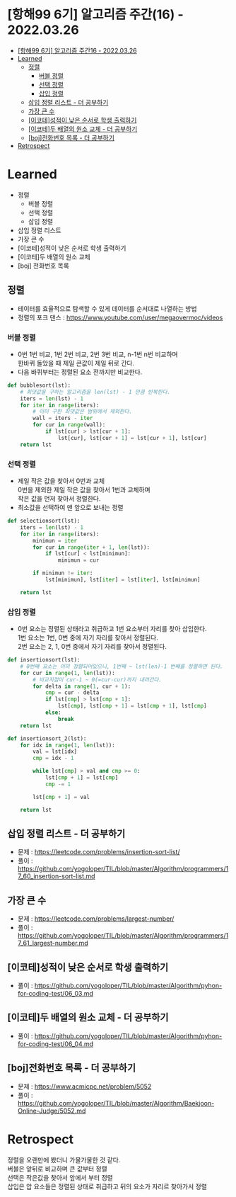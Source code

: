 # [항해99 6기] 알고리즘 주간(16) - 2022.03.26

<!-- TOC -->

- [[항해99 6기] 알고리즘 주간16 - 2022.03.26](#%ED%95%AD%ED%95%B499-6%EA%B8%B0-%EC%95%8C%EA%B3%A0%EB%A6%AC%EC%A6%98-%EC%A3%BC%EA%B0%8416---20220326)
- [Learned](#learned)
  - [정렬](#%EC%A0%95%EB%A0%AC)
    - [버블 정렬](#%EB%B2%84%EB%B8%94-%EC%A0%95%EB%A0%AC)
    - [선택 정렬](#%EC%84%A0%ED%83%9D-%EC%A0%95%EB%A0%AC)
    - [삽입 정렬](#%EC%82%BD%EC%9E%85-%EC%A0%95%EB%A0%AC)
  - [삽입 정렬 리스트 - 더 공부하기](#%EC%82%BD%EC%9E%85-%EC%A0%95%EB%A0%AC-%EB%A6%AC%EC%8A%A4%ED%8A%B8---%EB%8D%94-%EA%B3%B5%EB%B6%80%ED%95%98%EA%B8%B0)
  - [가장 큰 수](#%EA%B0%80%EC%9E%A5-%ED%81%B0-%EC%88%98)
  - [[이코테]성적이 낮은 순서로 학생 출력하기](#%EC%9D%B4%EC%BD%94%ED%85%8C%EC%84%B1%EC%A0%81%EC%9D%B4-%EB%82%AE%EC%9D%80-%EC%88%9C%EC%84%9C%EB%A1%9C-%ED%95%99%EC%83%9D-%EC%B6%9C%EB%A0%A5%ED%95%98%EA%B8%B0)
  - [[이코테]두 배열의 원소 교체 - 더 공부하기](#%EC%9D%B4%EC%BD%94%ED%85%8C%EB%91%90-%EB%B0%B0%EC%97%B4%EC%9D%98-%EC%9B%90%EC%86%8C-%EA%B5%90%EC%B2%B4---%EB%8D%94-%EA%B3%B5%EB%B6%80%ED%95%98%EA%B8%B0)
  - [[boj]전화번호 목록 - 더 공부하기](#boj%EC%A0%84%ED%99%94%EB%B2%88%ED%98%B8-%EB%AA%A9%EB%A1%9D---%EB%8D%94-%EA%B3%B5%EB%B6%80%ED%95%98%EA%B8%B0)
- [Retrospect](#retrospect)

<!-- /TOC -->


# Learned
- 정렬
  - 버블 정렬
  - 선택 정렬
  - 삽입 정렬
- 삽입 정렬 리스트
- 가장 큰 수 
- [이코테]성적이 낮은 순서로 학생 출력하기
- [이코테]두 배열의 원소 교체
- [boj] 전화번호 목록

## 정렬
- 테이터를 효율적으로 탐색할 수 있게 데이터를 순서대로 나열하는 방법
- 정렬의 포크 댄스 : https://www.youtube.com/user/megaovermoc/videos

### 버블 정렬
- 0번 1번 비교, 1번 2번 비교, 2번 3번 비교, n-1번 n번 비교하며  
  한바퀴 돌았을 때 제일 큰값이 제일 뒤로 간다.  
- 다음 바퀴부터는 정렬된 요소 전까지만 비교한다.

``` python
def bubblesort(lst):
    # 최댓값을 구하는 알고리즘을 len(lst) - 1 만큼 반복한다.
    iters = len(lst) - 1
    for iter in range(iters):
        # 이미 구한 최댓값은 범위에서 제외한다.
        wall = iters - iter
        for cur in range(wall):
            if lst[cur] > lst[cur + 1]:
                lst[cur], lst[cur + 1] = lst[cur + 1], lst[cur]
    return lst
```

### 선택 정렬
- 제일 작은 값을 찾아서 0번과 교체  
  0번을 제외한 제일 작은 값을 찾아서 1번과 교체하며  
  작은 값을 먼저 찾아서 정렬한다.
- 최소값을 선택하여 맨 앞으로 보내는 정렬 

```python
def selectionsort(lst):
    iters = len(lst) - 1
    for iter in range(iters):
        minimun = iter
        for cur in range(iter + 1, len(lst)):
            if lst[cur] < lst[minimun]:
                minimun = cur

        if minimun != iter:
            lst[minimun], lst[iter] = lst[iter], lst[minimun]

    return lst
```
### 삽입 정렬
- 0번 요소는 정렬된 상태라고 취급하고 1번 요소부터 자리를 찾아 삽입한다.    
  1번 요소는 1번, 0번 중에 자기 자리를 찾아서 정렬된다.  
  2번 요소는 2, 1, 0번 중에서 자기 자리를 찾아서 정렬된다.
```python
def insertionsort(lst):
    # 0번째 요소는 이미 정렬되어있으니, 1번째 ~ lst(len)-1 번째를 정렬하면 된다.
    for cur in range(1, len(lst)):
        # 비교지점이 cur-1 ~ 0(=cur-cur)까지 내려간다.
        for delta in range(1, cur + 1):
            cmp = cur - delta
            if lst[cmp] > lst[cmp + 1]:
                lst[cmp], lst[cmp + 1] = lst[cmp + 1], lst[cmp]
            else:
                break
    return lst

def insertionsort_2(lst):
    for idx in range(1, len(lst)):
        val = lst[idx]
        cmp = idx - 1

        while lst[cmp] > val and cmp >= 0:
            lst[cmp + 1] = lst[cmp]
            cmp -= 1

        lst[cmp + 1] = val

    return lst
```

## 삽입 정렬 리스트 - 더 공부하기
- 문제 : https://leetcode.com/problems/insertion-sort-list/
- 풀이 : https://github.com/yogoloper/TIL/blob/master/Algorithm/programmers/17_60_insertion-sort-list.md  

## 가장 큰 수
- 문제 : https://leetcode.com/problems/largest-number/
- 풀이 : https://github.com/yogoloper/TIL/blob/master/Algorithm/programmers/17_61_largest-number.md  

## [이코테]성적이 낮은 순서로 학생 출력하기
- 풀이 : https://github.com/yogoloper/TIL/blob/master/Algorithm/pyhon-for-coding-test/06_03.md  

## [이코테]두 배열의 원소 교체 - 더 공부하기
- 풀이 : https://github.com/yogoloper/TIL/blob/master/Algorithm/pyhon-for-coding-test/06_04.md  

## [boj]전화번호 목록 - 더 공부하기
- 문제 : https://www.acmicpc.net/problem/5052
- 풀이 : https://github.com/yogoloper/TIL/blob/master/Algorithm/Baekjoon-Online-Judge/5052.md  

# Retrospect
정렬을 오랜만에 봤더니 가물가물한 것 같다.  
버블은 앞뒤로 비교하며 큰 값부터 정렬  
선택은 작은값을 찾아서 앞에서 부터 정렬  
삽입은 압 요소들은 정렬된 상태로 취급하고 뒤의 요소가 자리르 찾아가서 정렬  